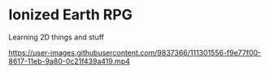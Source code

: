 # Ionized Earth RPG

Learning 2D things and stuff

https://user-images.githubusercontent.com/9837366/111301556-f9e77f00-8617-11eb-9a80-0c21f439a419.mp4
